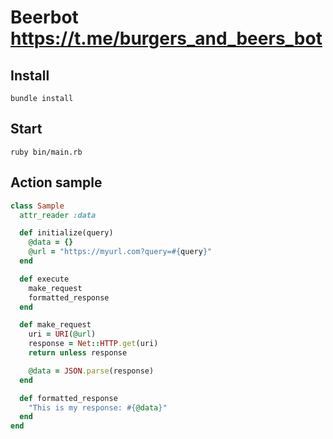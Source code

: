 # Beerbot https://t.me/burgers_and_beers_bot

## Install

`bundle install`

## Start

`ruby bin/main.rb`

## Action sample

```ruby
class Sample
  attr_reader :data

  def initialize(query)
    @data = {}
    @url = "https://myurl.com?query=#{query}"
  end

  def execute
    make_request
    formatted_response
  end

  def make_request
    uri = URI(@url)
    response = Net::HTTP.get(uri)
    return unless response

    @data = JSON.parse(response)
  end

  def formatted_response
    "This is my response: #{@data}"
  end
end
```

